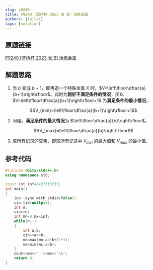 ```yaml
---
slug: p9240
title: P9240 [蓝桥杯 2023 省 B] 冶炼金属
authors: [lailai]
tags: [solution]
---
```


## 原题链接

[P9240 [蓝桥杯 2023 省 B] 冶炼金属](https://www.luogu.com.cn/problem/P9240)

<!-- truncate -->

## 解题思路

1. 当 $b$ 变成 $b+1$，即再造一个特殊金属 X 时，$V=\left\lfloor\dfrac{a}{b+1}\right\rfloor$。此时为**刚好不满足条件的情况**，所以 $V=\left\lfloor\dfrac{a}{b+1}\right\rfloor+1$ 为**满足条件的最小情况**。

$$V_{min}=\left\lfloor\dfrac{a}{b+1}\right\rfloor+1$$

2. 同理，**满足条件的最大情况**为 $\left\lfloor\dfrac{a}{b}\right\rfloor$。

$$V_{max}=\left\lfloor\dfrac{a}{b}\right\rfloor$$

3. 取所有记录的交集，即取所有记录中 $V_{min}$ 的最大值和 $V_{max}$ 的最小值。

## 参考代码

```cpp
#include <bits/stdc++.h>
using namespace std;

const int inf=0x3f3f3f3f;
int main()
{
	ios::sync_with_stdio(false);
	cin.tie(nullptr);
	int n;
	cin>>n;
	int mn=0,mx=inf;
	while(n--)
	{
		int a,b;
		cin>>a>>b;
		mn=max(mn,a/(b+1)+1);
		mx=min(mx,a/b);
	}
	cout<<mn<<' '<<mx<<'\n';
	return 0;
}
```
